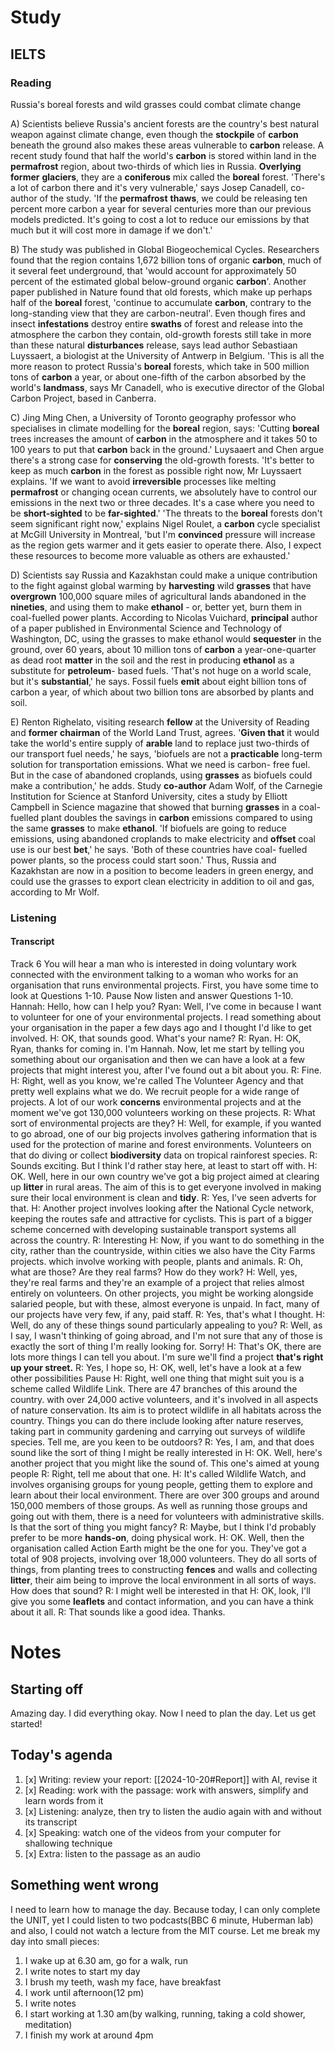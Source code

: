 # Study
## IELTS
### Reading
Russia's boreal forests and wild grasses could combat climate change

A) Scientists believe Russia's ancient forests are the country's best natural weapon against climate change, even though the **stockpile** of **carbon** beneath the ground also makes these areas vulnerable to **carbon** release. A recent study found that half the world's **carbon** is stored within land in the **permafrost** region, about two-thirds of which lies in Russia. **Overlying** **former** **glaciers**, they are a **coniferous** mix called the **boreal** forest. 'There's a lot of carbon there and it's very vulnerable,' says Josep Canadell, co-author of the study. 'If the **permafrost** **thaws**, we could be releasing ten percent more carbon a year for several centuries more than our previous models predicted. It's going to cost a lot to reduce our emissions by that much but it will cost more in damage if we don't.'

B) The study was published in Global Biogeochemical Cycles. Researchers found that the region contains 1,672 billion tons of organic **carbon**, much of it several feet underground, that 'would account for approximately 50 percent of the estimated global below-ground organic **carbon**'. Another paper published in Nature found that old forests, which make up perhaps half of the **boreal** forest, 'continue to accumulate **carbon**, contrary to the long-standing view that they are carbon-neutral'. Even though fires and insect **infestations** destroy entire **swaths** of forest and release into the atmosphere the carbon they contain, old-growth forests still take in more than these natural **disturbances** release, says lead author Sebastiaan Luyssaert, a biologist at the University of Antwerp in Belgium. 'This is all the more reason to protect Russia's **boreal** forests, which take in 500 million tons of **carbon** a year, or about one-fifth of the carbon absorbed by the world's **landmass**, says Mr Canadell, who is executive director of the Global Carbon Project, based in Canberra. 

C) Jing Ming Chen, a University of Toronto geography professor who specialises in climate modelling for the **boreal** region, says: 'Cutting **boreal** trees increases the amount of **carbon** in the atmosphere and it takes 50 to 100 years to put that **carbon** back in the ground.' Luysaaert and Chen argue there's a strong case for **conserving** the old-growth forests. 'It's better to keep as much **carbon** in the forest as possible right now, Mr Luyssaert explains. 'If we want to avoid **irreversible** processes like melting **permafrost** or changing ocean currents, we absolutely have to control our emissions in the next two or three decades. It's a case where you need to be **short-sighted** to be **far-sighted**.' 'The threats to the **boreal** forests don't seem significant right now,' explains Nigel Roulet, a **carbon** cycle specialist at McGill University in Montreal, 'but I'm **convinced** pressure will increase as the region gets warmer and it gets easier to operate there. Also, I expect these resources to become more valuable as others are exhausted.'

D) Scientists say Russia and Kazakhstan could make a unique contribution to the fight against global warming by **harvesting** wild **grasses** that have **overgrown** 100,000 square miles of agricultural lands abandoned in the **nineties**, and using them to make **ethanol** - or, better yet, burn them in coal-fuelled power plants. According to Nicolas Vuichard, **principal** author of a paper published in Environmental Science and Technology of Washington, DC, using the grasses to make ethanol would **sequester** in the ground, over 60 years, about 10 million tons of **carbon** a year-one-quarter as dead root **matter** in the soil and the rest in producing **ethanol** as a substitute for **petroleum**- based fuels. 'That's not huge on a world scale, but it's **substantial**,' he says. Fossil fuels **emit** about eight billion tons of carbon a year, of which about two billion tons are absorbed by plants and soil.

E) Renton Righelato, visiting research **fellow** at the
University of Reading and **former** **chairman** of the
World Land Trust, agrees. '**Given that** it would take
the world's entire supply of **arable** land to replace
just two-thirds of our transport fuel needs,' he says,
'biofuels are not a **practicable** long-term solution for
transportation emissions. What we need is carbon-
free fuel. But in the case of abandoned croplands,
using **grasses** as biofuels could make a contribution,'
he adds. Study **co-author** Adam Wolf, of the Carnegie
Institution for Science at Stanford University, cites a
study by Elliott Campbell in Science magazine that
showed that burning **grasses** in a coal-fuelled plant
doubles the savings in **carbon** emissions compared to
using the same **grasses** to make **ethanol**. 'If biofuels
are going to reduce emissions, using abandoned
croplands to make electricity and **offset** coal use is our
best **bet**,' he says. 'Both of these countries have coal-
fuelled power plants, so the process could start soon.'
Thus, Russia and Kazakhstan are now in a position
to become leaders in green energy, and could use the
grasses to export clean electricity in addition to oil and
gas, according to Mr Wolf.


### Listening
#### Transcript
Track 6
You will hear a man who is interested in doing voluntary work connected with the environment talking to a woman who works for an organisation that runs environmental projects. First, you have some time to look at Questions 1-10.
Pause
Now listen and answer Questions 1-10.
Hannah: Hello, how can I help you?
Ryan: Well, I've come in because I want to volunteer for one of your environmental projects. I read something about your organisation in the paper a few days ago and I thought I'd like to get involved.
H: OK, that sounds good. What's your name?
R: Ryan.
H: OK, Ryan, thanks for coming in. I'm Hannah. Now, let me start by telling you something about our organisation and then we can have a look at a few projects that might interest you, after I've found out a bit about you.
R: Fine.
H: Right, well as you know, we're called The Volunteer Agency and that pretty well explains what we do. We recruit people for a wide range of projects. A lot of our work **concerns** environmental projects and at the moment we've got 130,000 volunteers working on these projects.
R: What sort of environmental projects are they?
H: Well, for example, if you wanted to go abroad, one of our big
projects involves gathering information that is used for the protection of marine and forest environments. Volunteers on that do diving or collect **biodiversity** data on tropical rainforest species.
R: Sounds exciting. But I think I'd rather stay here, at least to start off with.
H: OK. Well, here in our own country we've got a big project aimed at clearing up **litter** in rural areas. The aim of this is to get everyone involved in making sure their local environment is clean and **tidy**.
R: Yes, I've seen adverts for that.
H: Another project involves looking after the National Cycle network, keeping the routes safe and attractive for cyclists. This is part of a bigger scheme concerned with developing sustainable transport systems all across the country.
R: Interesting
H: Now, if you want to do something in the city, rather than the countryside, within cities we also have the City Farms projects. which involve working with people, plants and animals.
R: Oh, what are those? Are they real farms? How do they work?
H: Well, yes, they're real farms and they're an example of a project that relies almost entirely on volunteers. On other projects, you might be working alongside salaried people, but with these, almost everyone is unpaid. In fact, many of our projects have very few, if any, paid staff.
R: Yes, that's what I thought.
H: Well, do any of these things sound particularly appealing to you?
R: Well, as I say, I wasn't thinking of going abroad, and I'm not sure that any of those is exactly the sort of thing I'm really looking for. Sorry!
H: That's OK, there are lots more things I can tell you about. I'm sure we'll find a project **that's right up your street.**
R: Yes, I hope so,
H: OK, well, let's have a look at a few other possibilities
Pause
H: Right, well one thing that might suit you is a scheme called Wildlife Link. There are 47 branches of this around the country. with over 24,000 active volunteers, and it's involved in all aspects of nature conservation. Its aim is to protect wildlife in all habitats across the country. Things you can do there include looking after nature reserves, taking part in community gardening and carrying out surveys of wildlife species. Tell me, are you keen to be outdoors?
R: Yes, I am, and that does sound like the sort of thing I might be really interested in
H: OK. Well, here's another project that you might like the sound of. This one's aimed at young people
R: Right, tell me about that one.
H: It's called Wildlife Watch, and involves organising groups for young people, getting them to explore and learn about their local environment. There are over 300 groups and around 150,000 members of those groups. As well as running those groups and going out with them, there is a need for volunteers with administrative skills. Is that the sort of thing you might
fancy?
R: Maybe, but I think I'd probably prefer to be more **hands-on**, doing physical work.
H: OK. Well, then the organisation called Action Earth might be the one for you. They've got a total of 908 projects, involving over 18,000 volunteers. They do all sorts of things, from planting trees to constructing **fences** and walls and collecting **litter**, their aim being to improve the local environment in all sorts of ways. How does that sound?
R: I might well be interested in that
H: OK, look, I'll give you some **leaflets** and contact information, and you can have a think about it all.
R: That sounds like a good idea. Thanks.
# Notes
## Starting off
Amazing day. I did everything okay. Now I need to plan the day. Let us get started!
## Today's agenda
1. [x] Writing: review your report: [[2024-10-20#Report]] with AI, revise it
2. [x] Reading: work with the passage: work with answers, simplify and learn words from it
3. [x] Listening: analyze, then try to listen the audio again with and without its transcript
4. [x] Speaking: watch one of the videos from your computer for shallowing technique
5. [x] Extra: listen to the passage as an audio

## Something went wrong
I need to learn how to manage the day. Because today, I can only complete the UNIT, yet I could listen to two podcasts(BBC 6 minute, Huberman lab) and also, I could not watch a lecture from the MIT course. Let me break my day into small pieces:
1. I wake up at 6.30 am, go for a walk, run
2. I write notes to start my day
3. I brush my teeth, wash my face, have breakfast
4. I work until afternoon(12 pm)
5. I write notes
6. I start working at 1.30 am(by walking, running, taking a cold shower, meditation)
7. I finish my work at around 4pm